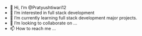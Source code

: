 - 👋 Hi, I’m @Pratyushtiwari12
- 👀 I’m interested in full stack development
- 🌱 I’m currently learning full stack development major projects.
- 💞️ I’m looking to collaborate on ...
- 📫 How to reach me ...

<!---
Pratyushtiwari12/Pratyushtiwari12 is a ✨ special ✨ repository because its `README.md` (this file) appears on your GitHub profile.
You can click the Preview link to take a look at your changes.
--->
